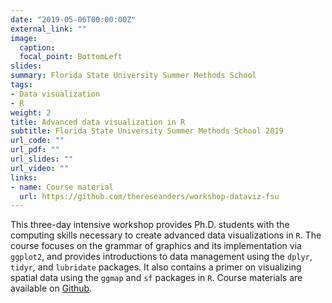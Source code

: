 ```yaml
---
date: "2019-05-06T00:00:00Z"
external_link: ""
image:
  caption: 
  focal_point: BottomLeft
slides: 
summary: Florida State University Summer Methods School
tags:
- Data visualization
- R
weight: 2
title: Advanced data visualization in R
subtitle: Florida State University Summer Methods School 2019
url_code: ""
url_pdf: ""
url_slides: ""
url_video: ""
links:
- name: Course material
  url: https://github.com/thereseanders/workshop-dataviz-fsu
---
```


This three-day intensive workshop provides Ph.D. students with the computing skills necessary to create advanced data visualizations in `R`. The course focuses on the grammar of graphics and its implementation via `ggplot2`, and provides introductions to data management using the `dplyr`, `tidyr`, and `lubridate` packages. It also contains a primer on visualizing spatial data using the `ggmap` and `sf` packages in `R`. Course materials are available on [Github](https://github.com/thereseanders/workshop-dataviz-fsu).